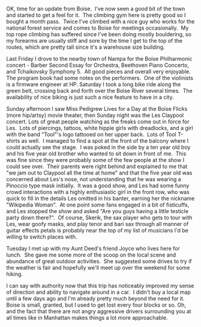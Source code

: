 OK, time for an update from Boise.  I've now seen a good bit of the town and started to get a feel for it.  The climbing gym here is pretty good so I bought a month pass.  Twice I've climbed with a nice guy who works for the national forest service and comes to Boise for meetings occasionally.  My top rope climbing has suffered since I've been doing mostly bouldering, so my forearms are usually stiff and sore by the time I get to the top of the routes, which are pretty tall since it's a warehouse size building.  

Last Friday I drove to the nearby town of Nampa for the Boise Philharmonic concert - Barber Second Essay for Orchestra, Beethoven Piano Concerto, and Tchaikovsky Symphony 5.  All good pieces and overall very enjoyable.  The program book had some notes on the performers.  One of the violinists is a firmware engineer at HP. Saturday I took a long bike ride along the green belt, crossing back and forth over the Boise River several times.  The availability of nice biking is just such a nice feature to have in a city.

Sunday afternoon I saw Miss Pedigrew Lives for a Day at the Boise Flicks (more hip/artsy) movie theater, then Sunday night was the Les Claypool concert. Lots of great people watching as the freaks come out in force for Les.  Lots of piercings, tattoos, white hippie girls with dreadlocks, and a girl with the band "Tool"'s logo tattooed on her upper back.  Lots of Tool T-shirts as well.  I managed to find a spot at the front of the balcony where I could actually see the stage.  I was poked in the side by a ten year old boy and his five year old brother who wanted to sit down in front of me.  This was fine since they were probably some of the few people at the show I could see over.  Their parents were right behind and explained to me that "we jam out to Claypool all the time at home" and that the five year old was concerned about Les's nose, not understanding that he was wearing a Pinoccio type mask initially.  It was a good show, and Les had some funny crowd interactions with a highly enthusiastic girl in the front row, who was quick to fill in the details Les omitted in his banter, earning her the nickname "Wikipedia Woman".  At one point some fans engaged in a bit of fisticuffs, and Les stopped the show and asked "Are you guys having a little testicle party down there?".  Of course, Skerik, the sax player who gets to tour with Les, wear goofy masks, and play tenor and bari sax through all manner of guitar effects petals is probably near the top of my list of musicians I'd be willing to switch places with.

Tuesday I met up with my Aunt Deed's friend Joyce who lives here for lunch.  She gave me some more of the scoop on the local scene and abundance of great outdoor activities.  She suggested some drives to try if the weather is fair and hopefully we'll meet up over the weekend for some hiking.

I can say with authority now that this trip has noticeably improved my sense of direction and ability to navigate around in a car.  I didn't buy a local map until a few days ago and I'm already pretty much beyond the need for it.  Boise is small, granted, but I used to get lost every four blocks or so. Oh, and the fact that there are not angry aggressive drivers surrounding you at all times like in Manhattan makes things a lot more approachable.
